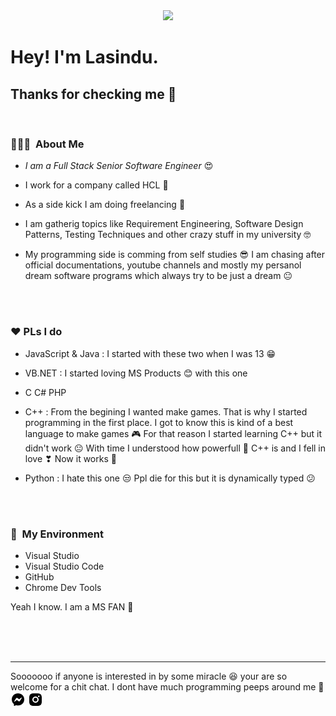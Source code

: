 <center>
<img src="https://avatars0.githubusercontent.com/u/59259108?s=400&u=9041a88a1477be1791ba08bc292585309863e7ad&v=4">
</center>

<h1> Hey! I'm Lasindu.</h1>
<h2>Thanks for checking me 💖</h2>

<br />

<h3> 👨🏻‍💻 &nbsp;About Me </h3>

- _I am a Full Stack Senior Software Engineer_ 😍

- I work for a company called HCL 💙

- As a side kick I am doing freelancing 💼

- I am gatherig topics like Requirement Engineering, Software Design Patterns, Testing Techniques and other crazy stuff in my university 🤓

- My programming side is comming from self studies 😎 I am chasing after official documentations, youtube channels and mostly my persanol dream software programs which always try to be just a dream 😐

<br/>
<br/>

<h3>❤ PLs I do</h3>

- JavaScript & Java : I started with these two when I was 13 😁

- VB.NET : I started loving MS Products 😊 with this one

- C C# PHP

- C++ : From the begining I wanted make games. That is why I started programming in the first place. I got to know this is kind of a best language to make games 🎮 For that reason I started learning C++ but it didn't work 😐 With time I understood how powerfull 💪 C++ is and I fell in love ❣ Now it works 💞

- Python : I hate this one 😒 Ppl die for this but it is dynamically typed 😕

<br/>
<br/>

<h3> 🌱 &nbsp;My Environment</h3>

- Visual Studio
- Visual Studio Code
- GitHub
- Chrome Dev Tools

Yeah I know. I am a MS FAN 🤩

<br />
<br />
<br />

<hr />
Sooooooo if anyone is interested in by some miracle 😆 your are so welcome for a chit chat. I dont have much programming peeps around me 🙂
<br />
<a href="https://www.facebook.com/lasindu.nuwanga.5/" ><img src="./messenger-fill.png" /></a> <a href="https://www.instagram.com/lassaz_vegaz/" ><img src="./instagram-fill.png" /></a>
